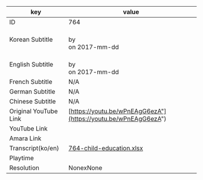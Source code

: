 |  key  |  value  |
|-------|---------|
| ID            | 764 |
| Korean Subtitle | <br>by <br>on 2017-mm-dd<br>|
| English Subtitle | <br>by <br>on 2017-mm-dd<br>|
| French Subtitle | N/A |
| German Subtitle | N/A |
| Chinese Subtitle | N/A |
| Original YouTube Link  | [https://youtu.be/wPnEAgG6ezA"](https://youtu.be/wPnEAgG6ezA") |
| YouTube Link  |  |
| Amara Link    |  |
| Transcript(ko/en) | [764-child-education.xlsx](https://github.com/jungtosociety/dharma-qna/raw/master/sub/764/764-child-education.xlsx) |
| Playtime |  |
| Resolution | NonexNone|
